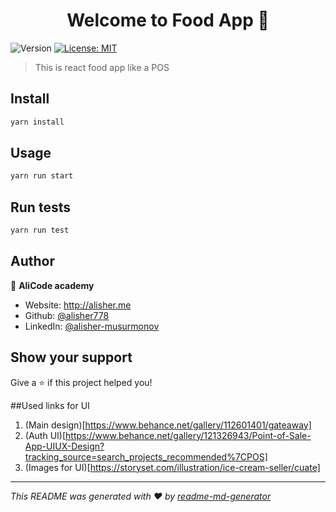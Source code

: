 <h1 align="center">Welcome to Food App 👋</h1>
<p>
  <img alt="Version" src="https://img.shields.io/badge/version-0.1.0-blue.svg?cacheSeconds=2592000" />
  <a href="#" target="_blank">
    <img alt="License: MIT" src="https://img.shields.io/badge/License-MIT-yellow.svg" />
  </a>
</p>

> This is react food app like a POS

## Install

```sh
yarn install
```

## Usage

```sh
yarn run start
```

## Run tests

```sh
yarn run test
```

## Author

👤 **AliCode academy**

* Website: http://alisher.me
* Github: [@alisher778](https://github.com/alisher778)
* LinkedIn: [@alisher-musurmonov](https://linkedin.com/in/alisher-musurmonov)

## Show your support

Give a ⭐️ if this project helped you!

##Used links for UI
1. (Main design)[https://www.behance.net/gallery/112601401/gateaway]
2. (Auth UI)[https://www.behance.net/gallery/121326943/Point-of-Sale-App-UIUX-Design?tracking_source=search_projects_recommended%7CPOS]
3. (Images for UI)[https://storyset.com/illustration/ice-cream-seller/cuate]

***
_This README was generated with ❤️ by [readme-md-generator](https://github.com/kefranabg/readme-md-generator)_
